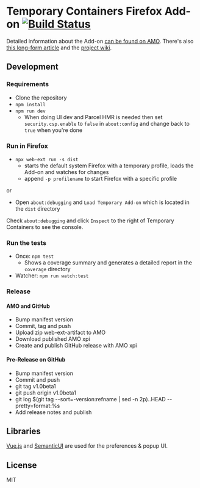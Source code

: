 # Temporary Containers Firefox Add-on [![Build Status](https://travis-ci.org/stoically/temporary-containers.svg?branch=master)](https://travis-ci.org/stoically/temporary-containers)

Detailed information about the Add-on [can be found on AMO](https://addons.mozilla.org/firefox/addon/temporary-containers/). There's also [this long-form article](https://medium.com/@stoically/enhance-your-privacy-in-firefox-with-temporary-containers-33925cd6cd21) and the [project wiki](https://github.com/stoically/temporary-containers/wiki).

## Development

### Requirements

- Clone the repository
- `npm install`
- `npm run dev`
  - When doing UI dev and Parcel HMR is needed then set `security.csp.enable` to `false` in `about:config` and change back to `true` when you're done

### Run in Firefox

- `npx web-ext run -s dist`
  - starts the default system Firefox with a temporary profile, loads the Add-on and watches for changes
  - append `-p profilename` to start Firefox with a specific profile

or

- Open `about:debugging` and `Load Temporary Add-on` which is located in the `dist` directory

Check `about:debugging` and click `Inspect` to the right of Temporary Containers to see the console.

### Run the tests

- Once: `npm test`
  - Shows a coverage summary and generates a detailed report in the `coverage` directory
- Watcher: `npm run watch:test`

### Release

#### AMO and GitHub

- Bump manifest version
- Commit, tag and push
- Upload zip web-ext-artifact to AMO
- Download published AMO xpi
- Create and publish GitHub release with AMO xpi

#### Pre-Release on GitHub

- Bump manifest version
- Commit and push
- git tag v1.0beta1
- git push origin v1.0beta1
- git log \$(git tag --sort=-version:refname | sed -n 2p)..HEAD --pretty=format:%s
- Add release notes and publish

## Libraries

[Vue.js](https://vuejs.org) and [SemanticUI](https://semantic-ui.com/) are used for the preferences & popup UI.

## License

MIT
